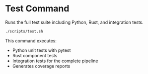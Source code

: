 # Test Command

Runs the full test suite including Python, Rust, and integration tests.

```bash
./scripts/test.sh
```

This command executes:
- Python unit tests with pytest
- Rust component tests
- Integration tests for the complete pipeline
- Generates coverage reports